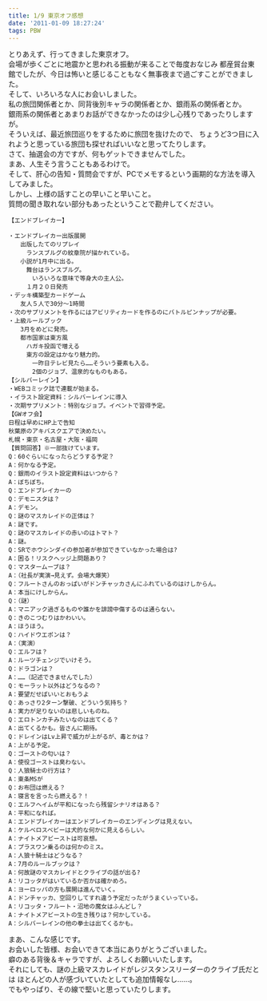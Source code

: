 ```yaml
---
title: 1/9 東京オフ感想
date: '2011-01-09 18:27:24'
tags: PBW
---
```


とりあえず、行ってきました東京オフ。  
会場が歩くごとに地震かと思われる振動が来ることで毎度おなじみ
都産貿台東館でしたが、今日は怖いと感じることもなく無事夜まで過ごすことができました。  
そして、いろいろな人にお会いしました。  
私の旅団関係者とか、同背後別キャラの関係者とか、銀雨系の関係者とか。  
銀雨系の関係者とあまりお話ができなかったのは少し心残りであったりしますが。  
そういえば、最近旅団巡りをするために旅団を抜けたので、
ちょうど3つ目に入れようと思っている旅団も探せればいいなと思ってたりします。  
さて、抽選会の方ですが、何もゲットできませんでした。  
まあ、人生そう言うこともあるわけで。  
そして、肝心の告知・質問会ですが、PCでメモするという画期的な方法を導入してみました。  
しかし、上様の話すことの早いこと早いこと。  
質問の聞き取れない部分もあったということで勘弁してください。

~~~
【エンドブレイカー】

・エンドブレイカー出版展開
　　出版したてのリプレイ
　　　ランスブルグの紋章院が描かれている。
　　小説が1月中に出る。
　　　舞台はランスブルグ。
　　　　いろいろな意味で等身大の主人公。
　　　１月２０日発売
・デッキ構築型カードゲーム
　　友人５人で30分～1時間
・次のサプリメントを作るにはアビリティカードを作るのにバトルピンナップが必要。
・上級ルールブック
　　3月をめどに発売。
　　都市国家は東方風
　　　ハガキ投函で増える
　　　東方の設定はかなり魅力的。
　　　　一昨日テレビ見たら……そういう要素も入る。
　　　　2個のジョブ、温泉的なものもある。
【シルバーレイン】
・WEBコミック誌で連載が始まる。
・イラスト設定資料：シルバーレインに導入
・次期サプリメント：特別なジョブ。イベントで習得予定。
【GWオフ会】
日程は早めにHP上で告知
秋葉原のアキバスクエアで決めたい。
札幌・東京・名古屋・大阪・福岡
【質問回答】※一部抜けています。
Q：60ぐらいになったらどうする予定？
A：何かなる予定。
Q：銀雨のイラスト設定資料はいつから？
A：ぼちぼち。
Q：エンドブレイカーの
Q：デモニスタは？
A：デモン。
Q：謎のマスカレイドの正体は？
A：謎です。
Q：謎のマスカレイドの赤いのはトマト？
A：謎。
Q：SRでホウシンダイの参加者が参加できていなかった場合は?
A：困る！リスクヘッジ上問題あり？
Q：マスタームーブは？
A：（社長が実演→見えず。会場大爆笑）
Q：フルートさんのおっぱいがドンチャッカさんにふれているのはけしからん。
A：本当にけしからん。
Q：（謎）
A：マニアック過ぎるものや誰かを誹謗中傷するのは通らない。
Q：きのこつむりはかわいい。
A：ほうほう。
Q：ハイドウエポンは？
A：（実演）
Q：エルフは？
A：ルーツチェンジでいけそう。
Q：ドラゴンは？
A：……（記述できませんでした）
Q：モーラット以外はどうなるの？
A：要望だせばいいとおもうよ
Q：あっさり2ターン撃破、どういう気持ち？
A：実力が足りないのは悲しいものね。
Q：エロトンカチみたいなのは出てくる？
A：出てくるかも。皆さんに期待。
Q：ドレインはLv上昇で威力が上がるが、毒とかは？
A：上がる予定。
Q：ゴーストの匂いは？
A：使役ゴーストは臭わない。
Q：人狼騎士の行方は？
A：東条MSが
Q：お布団は燃える？
A：寝言を言ったら燃える？！
Q：エルフヘイムが平和になったら残留シナリオはある？
A：平和になれば。
A：エンドブレイカーはエンドブレイカーのエンディングは見えない。
A：ケルベロスベビーは犬的な何かに見えるらしい。
A：ナイトメアビーストは可哀想。
A：プラスワン乗るのは何かのミス。
A：人狼十騎士はどうなる？
A：7月のルールブックは？
A：何故謎のマスカレイドとクライブの話が出る?
A：リコッタがはいているか否かは確かめろ。
A：ヨーロッパの方も展開は進んでいく。
A：ドンチャッカ、空回りしてすれ違う予定だったがうまくいっている。
A：リコッタ・フルート・沼地の魔女はふんどし？
A：ナイトメアビーストの生き残りは？何かしている。
A：シルバーレインの他の拳士は出てくるかも。
~~~

まあ、こんな感じです。  
お会いした皆様、お会いできて本当にありがとうございました。  
癖のある背後＆キャラですが、よろしくお願いいたします。  
それにしても、謎の上級マスカレイドがレジスタンスリーダーのクライブ氏だとは
ほとんどの人が感づいていたとしても追加情報なし……。  
でもやっぱり、その線で堅いと思っていたりします。
